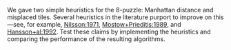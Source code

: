 

We gave two simple heuristics for the 8-puzzle: Manhattan distance and
misplaced tiles. Several heuristics in the literature purport to improve
on this—see, for example, <a class="paperRef" title="" href="https://europepmc.org/articles/pmc1799615">Nilsson:1971</a>,
<a class="paperRef" title="" href="http://citeseerx.ist.psu.edu/viewdoc/download?doi=10.1.1.75.3333&rep=rep1&type=pdf">Mostow+Prieditis:1989</a>, and <a href="https://europepmc.org/abstract/med/1534722" title="" class="paperRef">Hansson+al:1992</a>. Test these claims by implementing
the heuristics and comparing the performance of the resulting
algorithms.
